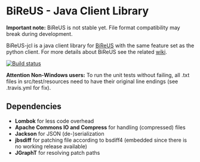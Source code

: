 # BiReUS - Java Client Library

**Important note:** BiReUS is not stable yet. File format compatibility may break during development.

BiReUS-jcl is a java client library for [BiReUS](https://github.com/Brutus5000/BiReUS) with the same feature set as the python client.
For more details about BiReUS see the related [wiki](https://github.com/Brutus5000/BiReUS/wiki).

[![Build status](https://travis-ci.org/Brutus5000/BiReUS-jcl.svg?branch=master)](https://travis-ci.org/Brutus5000/BiReUS-jcl)

**Attention Non-Windows users:**
To run the unit tests without failing, all .txt files in src/test/resources need to have their original line endings (see .travis.yml for fix).

## Dependencies
* **Lombok** for less code overhead
* **Apache Commons IO and Compress** for handling (compressed) files
* **Jackson** for JSON (de-)serialization
* **jbsdiff** for patching file according to bsdiff4 (embedded since there is no working release available)
* **JGraphT** for resolving patch paths
